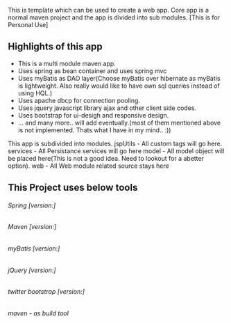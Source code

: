 This is template which can be used to create a web app. 
Core app is a normal maven project and the app is divided into sub modules.
[This is for Personal Use]

Highlights of this app
----------------------
* This is a multi module maven app.
* Uses spring as bean container and uses spring mvc 
* Uses myBatis as DAO layer(Choose myBatis over hibernate as myBatis is lightweight. Also really would like to have 
    own sql queries instead of using HQL.)
* Uses apache dbcp for connection pooling.
* Uses jquery javascript library ajax and other client side codes.
* Uses bootstrap for ui-desigh and responsive design.
* ... and many more.. will add eventually.(most of them mentioned above is not implemented. Thats what I have in my mind.. :))

This app is subdivided into modules.
jspUtils - All custom tags will go here.
services - All Persistance services will go here
model - All model object will be placed here(This is not a good idea. Need to lookout for a abetter option).
web - All Web module related source stays here

This Project uses below tools 
-----------------------------
###### Spring [version:]
###### Maven [version:]
###### myBatis [version:]
###### jQuery [version:]
###### twitter bootstrap [version:]
###### maven - as build tool


